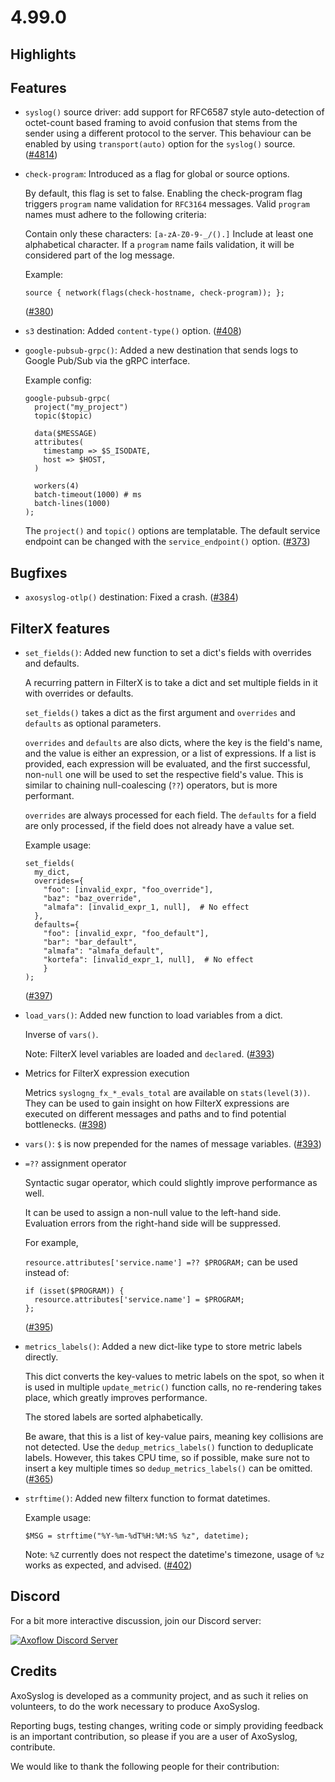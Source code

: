 4.99.0
======

## Highlights

<Fill this block manually from the blocks below>

## Features

  * `syslog()` source driver: add support for RFC6587 style auto-detection of
    octet-count based framing to avoid confusion that stems from the sender
    using a different protocol to the server.  This behaviour can be enabled
    by using `transport(auto)` option for the `syslog()` source.
    ([#4814](https://github.com/axoflow/axosyslog/pull/4814))

  * `check-program`: Introduced as a flag for global or source options.

    By default, this flag is set to false. Enabling the check-program flag triggers `program` name validation for `RFC3164` messages. Valid `program` names must adhere to the following criteria:

    Contain only these characters: `[a-zA-Z0-9-_/().]`
    Include at least one alphabetical character.
    If a `program` name fails validation, it will be considered part of the log message.

    
    Example:

    ```
    source { network(flags(check-hostname, check-program)); };
    ```
    ([#380](https://github.com/axoflow/axosyslog/pull/380))

  * `s3` destination: Added `content-type()` option.
    ([#408](https://github.com/axoflow/axosyslog/pull/408))

  * `google-pubsub-grpc()`: Added a new destination that sends logs to Google Pub/Sub via the gRPC interface.

    Example config:
    ```
    google-pubsub-grpc(
      project("my_project")
      topic($topic)

      data($MESSAGE)
      attributes(
        timestamp => $S_ISODATE,
        host => $HOST,
      )

      workers(4)
      batch-timeout(1000) # ms
      batch-lines(1000)
    );
    ```

    The `project()` and `topic()` options are templatable.
    The default service endpoint can be changed with the `service_endpoint()` option.
    ([#373](https://github.com/axoflow/axosyslog/pull/373))


## Bugfixes

  * `axosyslog-otlp()` destination: Fixed a crash.
    ([#384](https://github.com/axoflow/axosyslog/pull/384))


## FilterX features

  * `set_fields()`: Added new function to set a dict's fields with overrides and defaults.

    A recurring pattern in FilterX is to take a dict and set multiple
    fields in it with overrides or defaults.

    `set_fields()` takes a dict as the first argument and `overrides`
    and `defaults` as optional parameters.

    `overrides` and `defaults` are also dicts, where the key is
    the field's name, and the value is either an expression, or
    a list of expressions. If a list is provided, each expression
    will be evaluated, and the first successful, non-`null` one will
    be used to set the respective field's value. This is similar to
    chaining null-coalescing (`??`) operators, but is more performant.

    `overrides` are always processed for each field. The `defaults`
    for a field are only processed, if the field does not already
    have a value set.

    Example usage:
    ```
    set_fields(
      my_dict,
      overrides={
        "foo": [invalid_expr, "foo_override"],
        "baz": "baz_override",
        "almafa": [invalid_expr_1, null],  # No effect
      },
      defaults={
        "foo": [invalid_expr, "foo_default"],
        "bar": "bar_default",
        "almafa": "almafa_default",
        "kortefa": [invalid_expr_1, null],  # No effect
        }
    );
    ```
    ([#397](https://github.com/axoflow/axosyslog/pull/397))

  * `load_vars()`: Added new function to load variables from a dict.

    Inverse of `vars()`.

    Note: FilterX level variables are loaded and `declare`d.
    ([#393](https://github.com/axoflow/axosyslog/pull/393))

  * Metrics for FilterX expression execution

    Metrics `syslogng_fx_*_evals_total` are available on `stats(level(3))`.
    They can be used to gain insight on how FilterX expressions are executed on
    different messages and paths and to find potential bottlenecks.
    ([#398](https://github.com/axoflow/axosyslog/pull/398))

  * `vars()`: `$` is now prepended for the names of message variables.
    ([#393](https://github.com/axoflow/axosyslog/pull/393))

  * `=??` assignment operator

    Syntactic sugar operator, which could slightly improve performance as well.

    It can be used to assign a non-null value to the left-hand side.
    Evaluation errors from the right-hand side will be suppressed.

    For example,

    `resource.attributes['service.name'] =?? $PROGRAM;` can be used instead of:

    ```
    if (isset($PROGRAM)) {
      resource.attributes['service.name'] = $PROGRAM;
    };
    ```
    ([#395](https://github.com/axoflow/axosyslog/pull/395))

  * `metrics_labels()`: Added a new dict-like type to store metric labels directly.

    This dict converts the key-values to metric labels on the spot,
    so when it is used in multiple `update_metric()` function calls,
    no re-rendering takes place, which greatly improves performance.

    The stored labels are sorted alphabetically.

    Be aware, that this is a list of key-value pairs, meaning key collisions
    are not detected. Use the `dedup_metrics_labels()` function to deduplicate
    labels. However, this takes CPU time, so if possible, make sure not to
    insert a key multiple times so `dedup_metrics_labels()` can be omitted.
    ([#365](https://github.com/axoflow/axosyslog/pull/365))

  * `strftime()`: Added new filterx function to format datetimes.

    Example usage:
    ```
    $MSG = strftime("%Y-%m-%dT%H:%M:%S %z", datetime);
    ```

    Note: `%Z` currently does not respect the datetime's timezone,
    usage of `%z` works as expected, and advised.
    ([#402](https://github.com/axoflow/axosyslog/pull/402))


## Discord

For a bit more interactive discussion, join our Discord server:

[![Axoflow Discord Server](https://discordapp.com/api/guilds/1082023686028148877/widget.png?style=banner2)](https://discord.gg/E65kP9aZGm)

## Credits

AxoSyslog is developed as a community project, and as such it relies
on volunteers, to do the work necessary to produce AxoSyslog.

Reporting bugs, testing changes, writing code or simply providing
feedback is an important contribution, so please if you are a user
of AxoSyslog, contribute.

We would like to thank the following people for their contribution:


